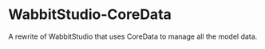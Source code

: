 WabbitStudio-CoreData
=====================

A rewrite of WabbitStudio that uses CoreData to manage all the model data.